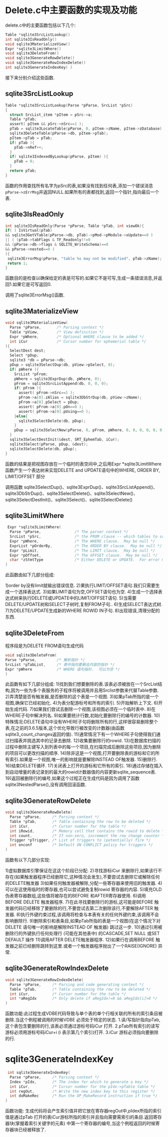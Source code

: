 # Delete.c中主要函数的实现及功能

delete.c中的主要函数包括以下几个:

```c
Table *sqlite3SrcListLookup()
int sqlite3IsReadOnly()
void sqlite3MaterializeView()
Expr *sqlite3LimitWhere()
void sqlite3DeleteFrom()
void sqlite3GenerateRowDelete()
void sqlite3GenerateRowIndexDelete()
int sqlite3GenerateIndexKey( )
```

接下来分别介绍这些函数.

## sqlite3SrcListLookup
```c
Table *sqlite3SrcListLookup(Parse *pParse, SrcList *pSrc)
{
  struct SrcList_item *pItem = pSrc->a;
  Table *pTab;
  assert( pItem && pSrc->nSrc==1 );
  pTab = sqlite3LocateTable(pParse, 0, pItem->zName, pItem->zDatabase);
  sqlite3DeleteTable(pParse->db, pItem->pTab);
  pItem->pTab = pTab;
  if( pTab ){
    pTab->nRef++;
  }
  if( sqlite3IndexedByLookup(pParse, pItem) ){
    pTab = 0;
  }
  return pTab;
}
```

函数的作用查找所有名字为pSrc的表,如果没有找到任何表,添加一个错误消息`pParse->zErrMsg`并返回NULL.如果所有的表都找到,返回一个指针,指向最后一个表.

## sqlite3IsReadOnly
```c
int sqlite3IsReadOnly(Parse *pParse, Table *pTab, int viewOk){
if( ( IsVirtual(pTab)
&& sqlite3GetVTable(pParse->db, pTab)->pMod->pModule->xUpdate==0 )
|| ( (pTab->tabFlags & TF_Readonly)!=0
&& (pParse->db->flags & SQLITE_WriteSchema)==0
&& pParse->nested==0 )
){
 sqlite3ErrorMsg(pParse, "table %s may not be modified", pTab->zName);
 return 1;
}
```
函数目的是检查以确保给定的表是可写的.如果它不是可写,生成一条错误消息,并返回1.如果它是可写返回0.

调用了sqlite3ErrorMsg()函数.

## sqlite3MaterializeView
```c
void sqlite3MaterializeView(
  Parse *pParse,       /* Parsing context */
  Table *pView,        /* View definition */
  Expr *pWhere,        /* Optional WHERE clause to be added */
  int iCur             /* Cursor number for ephemerial table */
){
  SelectDest dest;
  Select *pDup;
  sqlite3 *db = pParse->db;
  pDup = sqlite3SelectDup(db, pView->pSelect, 0);
  if( pWhere ){
    SrcList *pFrom;
    pWhere = sqlite3ExprDup(db, pWhere, 0);
    pFrom = sqlite3SrcListAppend(db, 0, 0, 0);
    if( pFrom ){
      assert( pFrom->nSrc==1 );
      pFrom->a[0].zAlias = sqlite3DbStrDup(db, pView->zName);
      pFrom->a[0].pSelect = pDup;
      assert( pFrom->a[0].pOn==0 );
      assert( pFrom->a[0].pUsing==0 );
    }else{
      sqlite3SelectDelete(db, pDup);
    }
    pDup = sqlite3SelectNew(pParse, 0, pFrom, pWhere, 0, 0, 0, 0, 0, 0);
  }
  sqlite3SelectDestInit(&dest, SRT_EphemTab, iCur);
  sqlite3Select(pParse, pDup, &dest);
  sqlite3SelectDelete(db, pDup);
}
```
函数的结果是把视图存放在一个临时的表空间中,之后用Expr *sqlite3LimitWhere函数产生一个表达树来实现DELETE and UPDATE语句中的WHERE, ORDER BY, LIMIT/OFFSET 部分

调用函数 sqlite3SelectDup()、sqlite3ExprDup()、sqlite3SrcListAppend()、sqlite3DbStrDup()、sqlite3SelectDelete()、sqlite3SelectNew()、sqlite3SelectDestInit()、sqlite3Select()、sqlite3SelectDelete()
## sqlite3LimitWhere
```c
 Expr *sqlite3LimitWhere(
  Parse *pParse,               /* The parser context */
  SrcList *pSrc,               /* the FROM clause -- which tables to scan */
  Expr *pWhere,                /* The WHERE clause.  May be null */
  ExprList *pOrderBy,          /* The ORDER BY clause.  May be null */
  Expr *pLimit,                /* The LIMIT clause.  May be null */
  Expr *pOffset,               /* The OFFSET clause.  May be null */
  char *zStmtType              /* Either DELETE or UPDATE.  For error messages. */
)
```

此函数由如下几部分组成:

1)order by没有limit就输出错误信息.
2)果执行LIMIT/OFFSET语句.我们只需要生成一个选择表达式.
3)如果LIMIT语句为空,OFFSET语句也为空.
4)生成一个选择表达式树来执行DELETE或UPDATE中的LIMIT/OFFSET语句.
5)当需要DELETE/UPDATE树和SELECT子树时,复制FROM子句..
6)生成SELECT表达式树.
7)为DELETE/UPDATE生成新的WHERE ROWID IN子句.
8)出现错误,清理分配的东西.

## sqlite3DeleteFrom
程序段是为DELETE FROM语句生成代码
```c
void sqlite3DeleteFrom(
Parse *pParse,         /* 解析指针 */
SrcList *pTabList,     /* 表中指向要删去内容的指针 */
Expr *pWhere           /* WHERE 语句指针.  可以为空 */
)
```
此函数有如下几部分组成:
1)找到我们想要删除的表.该表必须被放在一个SrcList结构,因为一些为多个表服务的子程序将被调用并且用Srclist参数来代替Table参数.
2)弄清楚是否有触发器,是否删除的这个表是一个视图.
3)如果pTab所指的是一个视图,确保它已经初始化.
4)为表分配游标号和所有的索引.
5)开始解析上下文.
6)开始生成代码.
7)如果我们尝试去删除一个视图,该视图必须在一个临时表中.
8)在WHERE子句中解决列名.
9)如果要统计行数,初始化要删除行的编号的计数器.
10)特殊情况:DELETE语句中没有WHERE子句将删除所有的行,这样很容易删除整个表,在之前的3.6.5版本,这个优化导致行被改变的计数器(由函数sqlite3_count_changes返回的值).
11)通常情况下有一个WHERE子句使得我们通过扫描表并挑选其中的记录去删除.
12)收集要删除行的rowid.
13)在数据库扫描的过程中删除主键写入到列表中的每一个项目,在扫描完成后删除这些项目,因为删除的项目可以更改扫描的顺序.
14)除非这是一个视图,打开要删除表的游标和它的所有索引.如果是一个视图,唯一的影响就是要解除INSTEAD OF触发器.
15)删除行.
16)结束DELETE循环.
17)关闭表上打开的游标和它所有的索引.
18)通过存储在插入到自动增量的表记录到的最大的rowid计数器值的内容更新sqlite_sequence表.
19)返回被删除行的编号,如果这个过程正在生成代码是因为调用了函数sqlite3NestedParse(),没有调用回滚函数.

## sqlite3GenerateRowDelete
```c
void sqlite3GenerateRowDelete(
  Parse *pParse,     /* Parsing context */
  Table *pTab,       /* Table containing the row to be deleted */
  int iCur,          /* Cursor number for the table */
  int iRowid,        /* Memory cell that contains the rowid to delete */
  int count,         /* If non-zero, increment the row change counter */
  Trigger *pTrigger, /* List of triggers to (potentially) fire */
  int onconf         /* Default ON CONFLICT policy for triggers */
)
```
函数有以下几部分实现:

  1)虚拟数据库引擎保证在这这个阶段已分配.
  2)寻找游标iCur 来删除行,如果该行不存在(如果触发器程序已经删除它,这种情况会发生),不要尝试去删除它或解除任何的DELETE触发器
  3)如果任何触发器被解除,分配一些寄存器来使用旧的触发器.
  4)可以在这使用临时的寄存器,也可以尝试避免复制rowid 寄存器的内容.
  5)填充OLD 伪表寄存器数组,这些值将被存在的BEFORE 和AFTER寄存器使用.
  6)调用BEFORE DELETE 触发器程序.
  7)在此寻找要删除行的游标,这可能是BEFORE 触发器代码已经移除了要删除的行,不要尝试去第二次删除该行,不要解除AFTER 触发器.
  8)执行外键约束过程,该调用将检查与本表有关的任何外键约束,该调用不会影响删除行.
  9)删除索引和表条目,如果pTab所指的表是一个视图(在这个情况下对DELETE 语句唯一的影响是解除INSTEAD OF 触发器) 跳过这一步.
  10)通过引用被删除行的外键执行任何处理行 (可能在其他表中)  的CASCADE,SET NULL 或SET DEFAULT 操作
  11)调用AFTER DELETE触发器程序.
  12)如果行在调用BEFORE 触发器之前已经删除跳转到这里.或者一个触发器程序抛出了一个RAISE(IGNORE) 异常.

## sqlite3GenerateRowIndexDelete
```c
void sqlite3GenerateRowIndexDelete(
  Parse *pParse,     /* Parsing and code generating context */
  Table *pTab,       /* Table containing the row to be deleted */
  int iCur,          /* Cursor number for the table */
  int *aRegIdx       /* Only delete if aRegIdx!=0 && aRegIdx[i]>0 */
)
```
函数功能:此过程生成VDBE代码导致与单个表的单个行相关联的所有的索引条目被删除.当这个例程被调用的时候VDBE 必须处于特定的状态.
1.读/写指针指向pTab,这个表包含要删除的行,该表必须通过游标号码iCur 打开.
2.pTab所有索引的读写游标必须用游标号码iCur+i (i 表示第几个索引)打开.
3.iCur 游标必须指向要删除的行.

# sqlite3GenerateIndexKey
```c
 int sqlite3GenerateIndexKey(
  Parse *pParse,     /* Parsing context */
  Index *pIdx,       /* The index for which to generate a key */
  int iCur,          /* Cursor number for the pIdx->pTable table */
  int regOut,        /* Write the new index key to this register */
  int doMakeRec      /* Run the OP_MakeRecord instruction if true */
)
```
函数功能:
生成代码将会产生索引值并把它放在寄存器regOut中,pIdex所指的索引值是通过pTab 打开的表iCur游标所指的索引并且指向需要需索引的条目.返回寄存器块(掌握着索引关键字的元素) 中第一个寄存器的编号,当这个例程返回的时候寄存器块已经被释放了.


